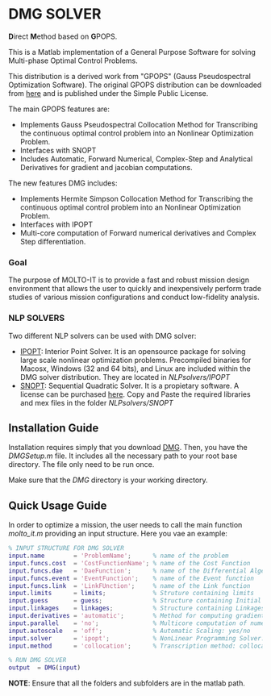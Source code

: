 # DMG SOLVER
**D**irect **M**ethod based on **G**POPS.

This is a Matlab implementation of a General Purpose Software for solving Multi-phase Optimal Control Problems.

This distribution is a derived work from "GPOPS" (Gauss Pseudospectral Optimization Software).
The original GPOPS distribution can be downloaded from [here](https://es.mathworks.com/matlabcentral/fileexchange/21729-gpops) and is published under the Simple Public License.

The main GPOPS features are:

 * Implements Gauss Pseudospectral Collocation Method for Transcribing the continuous optimal control problem into an Nonlinear Optimization Problem.
 * Interfaces with SNOPT
 * Includes Automatic, Forward Numerical, Complex-Step and Analytical Derivatives for gradient and jacobian computations.

The new features DMG includes:

 * Implements Hermite Simpson Collocation Method for Transcribing the continuous optimal control problem into an Nonlinear Optimization Problem.
 * Interfaces with IPOPT
 * Multi-core computation of Forward numerical derivatives and Complex Step differentiation.

### Goal
The purpose of MOLTO-IT is to provide a fast and robust mission design environment that allows the user to quickly and inexpensively perform trade studies of various mission configurations and conduct low-fidelity analysis. 

### NLP SOLVERS
Two different NLP solvers can be used with DMG solver:
 * [IPOPT](https://projects.coin-or.org/Ipopt): Interior Point Solver. It is an opensource package for solving large scale nonlinear optimization problems. Precompiled binaries for Macosx, Windows (32 and 64 bits), and Linux are included within the DMG solver distribution. They are located in *NLPsolvers/IPOPT*
 * [SNOPT](https://web.stanford.edu/group/SOL/snopt.htm): Sequential Quadratic Solver. It is a propietary software. A license can be purchased [here](https://ccom.ucsd.edu/~optimizers/downloads/). Copy and Paste the required libraries and mex files in the folder *NLPsolvers/SNOPT*


## Installation Guide
Installation requires simply that you download [DMG](https://github.com/uc3m-aerospace/DMG). Then, you have the *DMGSetup.m* file. It includes all the necessary path to your root base directory. The file only need to be run once.

Make sure that the *DMG* directory is your working directory.

## Quick Usage Guide

In order to optimize a mission, the user needs to call the main function *molto_it.m* providing an input structure. Here you vae an example:

```matlab
% INPUT STRUCTURE FOR DMG SOLVER
input.name        = 'ProblemName';      % name of the problem
input.funcs.cost  = 'CostFunctionName'; % name of the Cost Function
input.funcs.dae   = 'DaeFunction';      % name of the Differential Algebrais System
input.funcs.event = 'EventFunction';    % name of the Event function
input.funcs.link  = 'LinkFUnction';     % name of the Link function
input.limits      = limits;             % Struture containing limits
input.guess       = guess;              % Structure containing Initial Guess
input.linkages    = linkages;           % Structure containing Linkages Values
input.derivatives = 'automatic';        % Method for computing gradients and jacobians: automatic/numerical/complex/analytical
input.parallel    = 'no';               % Multicore computation of numerical and complex differentiation: yes/no
input.autoscale   = 'off';              % Automatic Scaling: yes/no
input.solver      = 'ipopt';            % NonLinear Programming Solver: ipopr/snopt
input.method      = 'collocation';      % Transcription method: collocation/pseudospectral

% RUN DMG SOLVER
output  = DMG(input)
```
**NOTE**: Ensure that all the folders and subfolders are in the matlab path.
